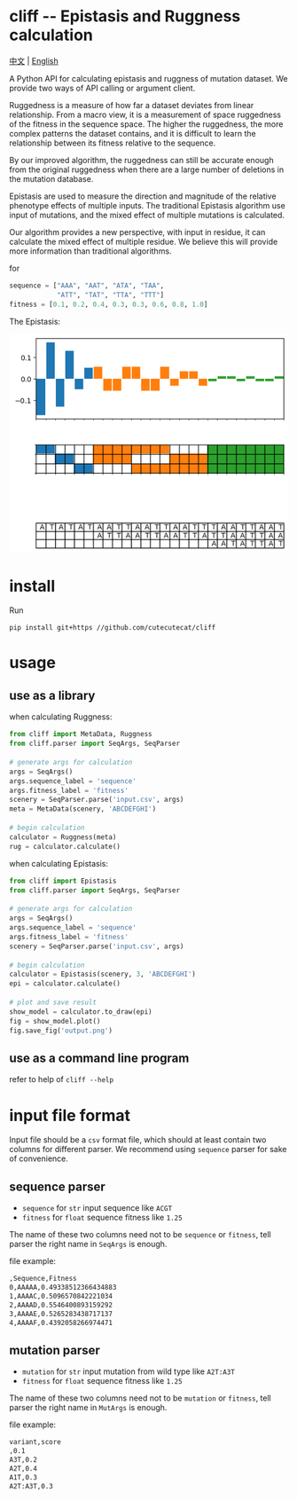 # cliff -- Epistasis and Ruggness calculation

[中文](/docs/README_CN.md) | [English](/README.md)

A Python API for calculating epistasis and ruggness of mutation dataset. We provide two ways of API calling or argument client.

Ruggedness is a measure of how far a dataset deviates from linear relationship. From a macro view, it is a measurement of space ruggedness of the fitness in the sequence space. The higher the ruggedness, the more complex patterns the dataset contains, and it is difficult to learn the relationship between its fitness relative to the sequence.

By our improved algorithm, the ruggedness can still be accurate enough from the original ruggedness when there are a large number of deletions in the mutation database.

Epistasis are used to measure the direction and magnitude of the relative phenotype effects of multiple inputs. The traditional Epistasis algorithm use input of mutations, and the mixed effect of multiple mutations is calculated.

Our algorithm provides a new perspective, with input in residue, it can calculate the mixed effect of multiple residue. We believe this will provide more information than traditional algorithms.

for 
```python
sequence = ["AAA", "AAT", "ATA", "TAA", 
            "ATT", "TAT", "TTA", "TTT"]
fitness = [0.1, 0.2, 0.4, 0.3, 0.3, 0.6, 0.8, 1.0]
```
The Epistasis:

![img](/docs/epistasis.png)

# install

Run
```shell
pip install git+https //github.com/cutecutecat/cliff
```

# usage

## use as a library

when calculating Ruggness:

```python
from cliff import MetaData, Ruggness
from cliff.parser import SeqArgs, SeqParser

# generate args for calculation
args = SeqArgs()
args.sequence_label = 'sequence'
args.fitness_label = 'fitness'
scenery = SeqParser.parse('input.csv', args)
meta = MetaData(scenery, 'ABCDEFGHI')

# begin calculation
calculator = Ruggness(meta)
rug = calculator.calculate()
```

when calculating Epistasis:

```python
from cliff import Epistasis
from cliff.parser import SeqArgs, SeqParser

# generate args for calculation
args = SeqArgs()
args.sequence_label = 'sequence'
args.fitness_label = 'fitness'
scenery = SeqParser.parse('input.csv', args)

# begin calculation
calculator = Epistasis(scenery, 3, 'ABCDEFGHI')
epi = calculator.calculate()

# plot and save result
show_model = calculator.to_draw(epi)
fig = show_model.plot()
fig.save_fig('output.png')
```

## use as a command line program

refer to help of `cliff --help`

# input file format

Input file should be a `csv` format file, which should at least contain two columns for different parser. We recommend using `sequence` parser for sake of convenience.

## sequence parser

* `sequence` for `str` input sequence like `ACGT`
* `fitness` for `float` sequence fitness like `1.25`

The name of these two columns need not to be `sequence` or `fitness`, tell parser the right name in `SeqArgs` is enough.

file example:
```csv
,Sequence,Fitness
0,AAAAA,0.49338512366434883
1,AAAAC,0.5096570842221034
2,AAAAD,0.5546400893159292
3,AAAAE,0.5265283438717137
4,AAAAF,0.4392058266974471
```

## mutation parser

* `mutation` for `str` input mutation from wild type like `A2T:A3T`
* `fitness` for `float` sequence fitness like `1.25`

The name of these two columns need not to be `mutation` or `fitness`, tell parser the right name in `MutArgs` is enough.

file example:
```csv
variant,score
,0.1
A3T,0.2
A2T,0.4
A1T,0.3
A2T:A3T,0.3
```